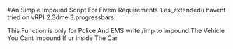 #An Simple Impound Script For Fivem
Requirements 
1.es_extended(i havent tried on vRP)
2.3dme
3.progressbars


This Function is only for Police And EMS
write /imp to impound The Vehicle
You Cant Impound If ur inside The Car
